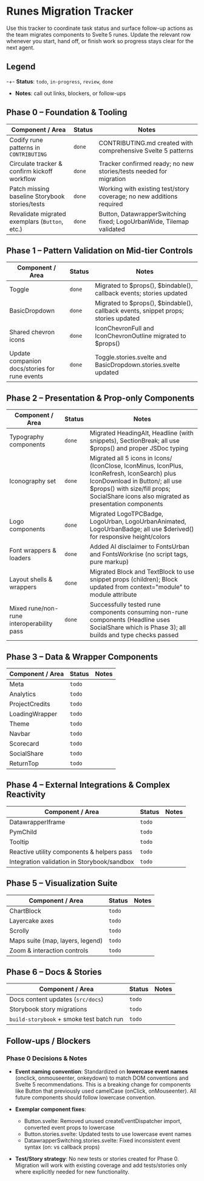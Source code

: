 # Runes Migration Tracker

Use this tracker to coordinate task status and surface follow-up actions as the team migrates components to Svelte 5 runes. Update the relevant row whenever you start, hand off, or finish work so progress stays clear for the next agent.

## Legend

-+- **Status**: `todo`, `in-progress`, `review`, `done`

- **Notes**: call out links, blockers, or follow-ups

## Phase 0 – Foundation & Tooling

| Component / Area                               | Status | Notes                                                                |
| ---------------------------------------------- | ------ | -------------------------------------------------------------------- |
| Codify rune patterns in `CONTRIBUTING`         | `done` | CONTRIBUTING.md created with comprehensive Svelte 5 patterns         |
| Circulate tracker & confirm kickoff workflow   | `done` | Tracker confirmed ready; no new stories/tests needed for migration   |
| Patch missing baseline Storybook stories/tests | `done` | Working with existing test/story coverage; no new additions required |
| Revalidate migrated exemplars (`Button`, etc.) | `done` | Button, DatawrapperSwitching fixed; LogoUrbanWide, Tilemap validated |

## Phase 1 – Pattern Validation on Mid-tier Controls

| Component / Area                              | Status | Notes                                                                              |
| --------------------------------------------- | ------ | ---------------------------------------------------------------------------------- |
| Toggle                                        | `done` | Migrated to $props(), $bindable(), callback events; stories updated                |
| BasicDropdown                                 | `done` | Migrated to $props(), $bindable(), callback events, snippet props; stories updated |
| Shared chevron icons                          | `done` | IconChevronFull and IconChevronOutline migrated to $props()                        |
| Update companion docs/stories for rune events | `done` | Toggle.stories.svelte and BasicDropdown.stories.svelte updated                     |

## Phase 2 – Presentation & Prop-only Components

| Component / Area                          | Status | Notes                                                                                                                                                                                                                      |
| ----------------------------------------- | ------ | -------------------------------------------------------------------------------------------------------------------------------------------------------------------------------------------------------------------------- |
| Typography components                     | `done` | Migrated HeadingAlt, Headline (with snippets), SectionBreak; all use $props() and proper JSDoc typing                                                                                                                     |
| Iconography set                           | `done` | Migrated all 5 icons in Icons/ (IconClose, IconMinus, IconPlus, IconRefresh, IconSearch) plus IconDownload in Button/; all use $props() with size/fill props; SocialShare icons also migrated as presentation components |
| Logo components                           | `done` | Migrated LogoTPCBadge, LogoUrban, LogoUrbanAnimated, LogoUrbanBadge; all use $derived() for responsive height/colors                                                                                                      |
| Font wrappers & loaders                   | `done` | Added AI disclaimer to FontsUrban and FontsWorkrise (no script tags, pure markup)                                                                                                                                          |
| Layout shells & wrappers                  | `done` | Migrated Block and TextBlock to use snippet props (children); Block updated from context="module" to module attribute                                                                                                      |
| Mixed rune/non-rune interoperability pass | `done` | Successfully tested rune components consuming non-rune components (Headline uses SocialShare which is Phase 3); all builds and type checks passed                                                                         |

## Phase 3 – Data & Wrapper Components

| Component / Area | Status | Notes |
| ---------------- | ------ | ----- |
| Meta             | `todo` |       |
| Analytics        | `todo` |       |
| ProjectCredits   | `todo` |       |
| LoadingWrapper   | `todo` |       |
| Theme            | `todo` |       |
| Navbar           | `todo` |       |
| Scorecard        | `todo` |       |
| SocialShare      | `todo` |       |
| ReturnTop        | `todo` |       |

## Phase 4 – External Integrations & Complex Reactivity

| Component / Area                            | Status | Notes |
| ------------------------------------------- | ------ | ----- |
| DatawrapperIframe                           | `todo` |       |
| PymChild                                    | `todo` |       |
| Tooltip                                     | `todo` |       |
| Reactive utility components & helpers pass  | `todo` |       |
| Integration validation in Storybook/sandbox | `todo` |       |

## Phase 5 – Visualization Suite

| Component / Area                 | Status | Notes |
| -------------------------------- | ------ | ----- |
| ChartBlock                       | `todo` |       |
| Layercake axes                   | `todo` |       |
| Scrolly                          | `todo` |       |
| Maps suite (map, layers, legend) | `todo` |       |
| Zoom & interaction controls      | `todo` |       |

## Phase 6 – Docs & Stories

| Component / Area                         | Status | Notes |
| ---------------------------------------- | ------ | ----- |
| Docs content updates (`src/docs`)        | `todo` |       |
| Storybook story migrations               | `todo` |       |
| `build-storybook` + smoke test batch run | `todo` |       |

## Follow-ups / Blockers

### Phase 0 Decisions & Notes

- **Event naming convention**: Standardized on **lowercase event names** (onclick, onmouseenter, onkeydown) to match DOM conventions and Svelte 5 recommendations. This is a breaking change for components like Button that previously used camelCase (onClick, onMouseenter). All future components should follow lowercase convention.

- **Exemplar component fixes**:

  - Button.svelte: Removed unused createEventDispatcher import, converted event props to lowercase
  - Button.stories.svelte: Updated tests to use lowercase event names
  - DatawrapperSwitching.stories.svelte: Fixed inconsistent event syntax (on: vs callback props)

- **Test/Story strategy**: No new tests or stories created for Phase 0. Migration will work with existing coverage and add tests/stories only where explicitly needed for new functionality.
